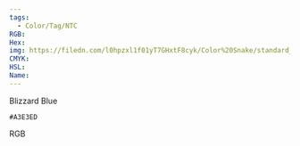 ```yaml
---
tags:
  - Color/Tag/NTC
RGB:
Hex:
img: https://filedn.com/l0hpzxl1f01yT7GHxtF8cyk/Color%20Snake/standard_csv_to_svg/A3E3ED.svg
CMYK:
HSL:
Name:
---
```

Blizzard Blue
```palette
#A3E3ED
```
RGB
